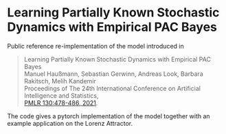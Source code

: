 #  Learning Partially Known Stochastic Dynamics with Empirical PAC Bayes 
Public reference re-implementation of the model introduced in  
>  Learning Partially Known Stochastic Dynamics with Empirical PAC Bayes  
> Manuel Haußmann, Sebastian Gerwinn, Andreas Look, Barbara Rakitsch, Melih Kandemir  
> Proceedings of The 24th International Conference on Artificial Intelligence and Statistics,  
> [PMLR 130:478-486, 2021](http://proceedings.mlr.press/v130/haussmann21a.html). 


The code gives a pytorch implementation of the model together with an example application on the Lorenz Attractor. 
